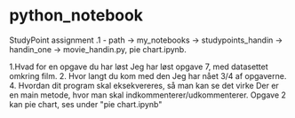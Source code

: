 # python_notebook


StudyPoint assignment .1 - path -> my_notebooks -> studypoints_handin -> handin_one -> movie_handin.py, pie chart.ipynb.


1.Hvad for en opgave du har løst
      Jeg har løst opgave 7, med datasettet omkring film.
2. Hvor langt du kom med den
      Jeg har nået 3/4 af opgaverne.
4. Hvordan dit program skal eksekvereres, så man kan se det virke
      Der er en main metode, hvor man skal indkommenterer/udkommenterer.
      Opgave 2 kan pie chart, ses under "pie chart.ipynb"


